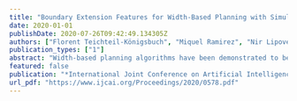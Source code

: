 ```yaml
---
title: "Boundary Extension Features for Width-Based Planning with Simulators on Continuous-State Domains"
date: 2020-01-01
publishDate: 2020-07-26T09:42:49.134305Z
authors: ["Florent Teichteil-Königsbuch", "Miquel Ramirez", "Nir Lipovetzky"]
publication_types: ["1"]
abstract: "Width-based planning algorithms have been demonstrated to be competitive with state-of-the-art heuristic search and SAT-based approaches, without requiring access to a model of action effects and preconditions, just access to a black-box simulator. Width-based planners search is guided by a measure of the novelty of states, that requires observations on simulator states to be given as a set of features. This paper proposes agnostic feature mapping mechanisms that define the features online, as exploration progresses and the domain of continuous state variables is revealed. We demonstrate the effectiveness of these features on the OpenAI gym \"classical control\" suite of benchmarks. We compare our online planners with state-of-the-art deep reinforcement learning algorithms, and show that width-based planners using our features can find policies of the same quality with significantly less computational resources."
featured: false
publication: "*International Joint Conference on Artificial Intelligence (IJCAI)*"
url_pdf: "https://www.ijcai.org/Proceedings/2020/0578.pdf"
---
```


